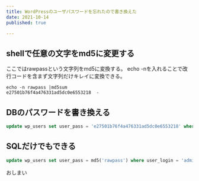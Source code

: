 ```yaml
---
title: WordPressのユーザパスワードを忘れたので書き換えた
date: 2021-10-14
published: true

---
```


## shellで任意の文字をmd5に変更する

ここではrawpassという文字列をmd5に変換する。
echo -nを入れることで改行コードを含まず文字列だけキレイに変換できる。

```shell
echo -n rawpass |md5sum
e27501b76f4a476331ad5dc0e6553218  -
```

## DBのパスワードを書き換える

```sql
update wp_users set user_pass = 'e27501b76f4a476331ad5dc0e6553218' where user_login = 'admin';
```

##  SQLだけでもできる

```sql
update wp_users set user_pass = md5('rawpass') where user_login = 'admin'

```

おしまい